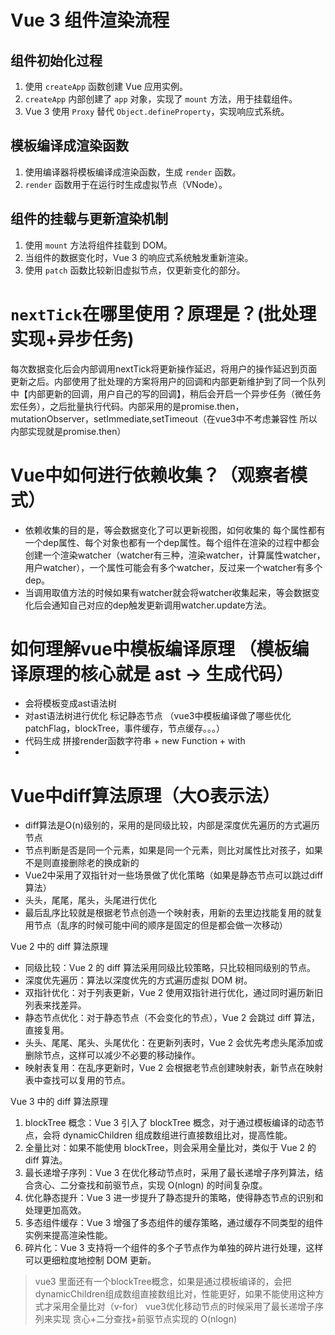 # Vue 3 组件渲染流程
## 组件初始化过程
1. 使用 `createApp` 函数创建 Vue 应用实例。
2. `createApp` 内部创建了 `app` 对象，实现了 `mount` 方法，用于挂载组件。
3. Vue 3 使用 `Proxy` 替代 `Object.defineProperty`，实现响应式系统。

## 模板编译成渲染函数
1. 使用编译器将模板编译成渲染函数，生成 `render` 函数。
2. `render` 函数用于在运行时生成虚拟节点（VNode）。

## 组件的挂载与更新渲染机制
1. 使用 `mount` 方法将组件挂载到 DOM。
2. 当组件的数据变化时，Vue 3 的响应式系统触发重新渲染。
3. 使用 `patch` 函数比较新旧虚拟节点，仅更新变化的部分。




# `nextTick`在哪里使用？原理是？(批处理实现+异步任务)


每次数据变化后会内部调用nextTick将更新操作延迟，将用户的操作延迟到页面更新之后。内部使用了批处理的方案将用户的回调和内部更新维护到了同一个队列中【内部更新的回调，用户自己的写的回调】，稍后会开启一个异步任务（微任务
宏任务），之后批量执行代码。内部采用的是promise.then，mutationObserver，setImmediate,setTimeout（在vue3中不考虑兼容性 所以内部实现就是promise.then）

# Vue中如何进行依赖收集？（观察者模式）
- 依赖收集的目的是，等会数据变化了可以更新视图，如何收集的 每个属性都有一个dep属性、每个对象也都有一个dep属性。每个组件在渲染的过程中都会创建一个渲染watcher（watcher有三种，渲染watcher，计算属性watcher，用户watcher），一个属性可能会有多个watcher，反过来一个watcher有多个dep。
- 当调用取值方法的时候如果有watcher就会将watcher收集起来，等会数据变化后会通知自己对应的dep触发更新调用watcher.update方法。

# 如何理解vue中模板编译原理 （模板编译原理的核心就是 ast -> 生成代码）
- 会将模板变成ast语法树
- 对ast语法树进行优化 标记静态节点 （vue3中模板编译做了哪些优化 patchFlag，blockTree，事件缓存，节点缓存。。。）
- 代码生成 拼接render函数字符串 + new Function + with
- 
# Vue中diff算法原理（大O表示法）
- diff算法是O(n)级别的，采用的是同级比较，内部是深度优先遍历的方式遍历节点
- 节点判断是否是同一个元素，如果是同一个元素，则比对属性比对孩子，如果不是则直接删除老的换成新的
- Vue2中采用了双指针对一些场景做了优化策略（如果是静态节点可以跳过diff算法）
- 头头，尾尾，尾头，头尾进行优化
- 最后乱序比较就是根据老节点创造一个映射表，用新的去里边找能复用的就复用节点（乱序的时候可能中间的顺序是固定的但是都会做一次移动）

Vue 2 中的 diff 算法原理
- 同级比较：Vue 2 的 diff 算法采用同级比较策略，只比较相同级别的节点。
- 深度优先遍历：算法以深度优先的方式遍历虚拟 DOM 树。
- 双指针优化：对于列表更新，Vue 2 使用双指针进行优化，通过同时遍历新旧列表来找差异。
- 静态节点优化：对于静态节点（不会变化的节点），Vue 2 会跳过 diff 算法，直接复用。
- 头头、尾尾、尾头、头尾优化：在更新列表时，Vue 2 会优先考虑头尾添加或删除节点，这样可以减少不必要的移动操作。
- 映射表复用：在乱序更新时，Vue 2 会根据老节点创建映射表，新节点在映射表中查找可以复用的节点。

Vue 3 中的 diff 算法原理
1. blockTree 概念：Vue 3 引入了 blockTree 概念，对于通过模板编译的动态节点，会将 dynamicChildren 组成数组进行直接数组比对，提高性能。
2. 全量比对：如果不能使用 blockTree，则会采用全量比对，类似于 Vue 2 的 diff 算法。
3. 最长递增子序列：Vue 3 在优化移动节点时，采用了最长递增子序列算法，结合贪心、二分查找和前驱节点，实现 O(nlogn) 的时间复杂度。
4. 优化静态提升：Vue 3 进一步提升了静态提升的策略，使得静态节点的识别和处理更加高效。
5. 多态组件缓存：Vue 3 增强了多态组件的缓存策略，通过缓存不同类型的组件实例来提高渲染性能。
6. 碎片化：Vue 3 支持将一个组件的多个子节点作为单独的碎片进行处理，这样可以更细粒度地控制 DOM 更新。
> vue3 里面还有一个blockTree概念，如果是通过模板编译的，会把dynamicChildren组成数组直接数组比对，性能更好，如果不能使用这种方式才采用全量比对（v-for）
> vue3优化移动节点的时候采用了最长递增子序列来实现 贪心+二分查找+前驱节点实现的 O(nlogn)

